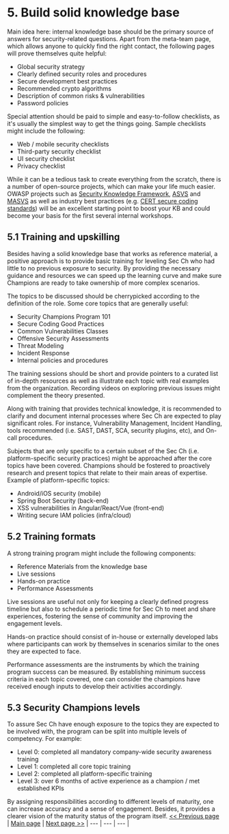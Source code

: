 # 5. Build solid knowledge base
Main idea here: internal knowledge base should be the primary source of answers
for security-related questions. Apart from the meta-team page, which allows anyone
to quickly find the right contact, the following pages will prove themselves quite
helpful:
- Global security strategy
- Clearly defined security roles and procedures
- Secure development best practices
- Recommended crypto algorithms
- Description of common risks & vulnerabilities
- Password policies

Special attention should be paid to simple and easy-to-follow checklists, as
it's usually the simplest way to get the things going. Sample checklists might
include the following:
- Web / mobile security checklists
- Third-party security checklist
- UI security checklist
- Privacy checklist

While it can be a tedious task to create everything from the scratch, there is a
number of open-source projects, which can make your life much easier. OWASP projects
such as [Security Knowledge Framework](https://www.securityknowledgeframework.org),
[ASVS](https://www.owasp.org/index.php/Category:OWASP_Application_Security_Verification_Standard_Project)
and [MASVS](https://github.com/OWASP/owasp-masvs) as well as industry best
practices (e.g. [CERT secure coding standards](https://www.securecoding.cert.org/confluence/display/seccode/SEI+CERT+Coding+Standards))
will be an excellent starting point to boost your KB and could become your basis
for the first several internal workshops.

## 5.1 Training and upskilling
Besides having a solid knowledge base that works as reference material, a positive approach is to provide basic training for leveling Sec Ch who had little to no previous exposure to security. By providing the necessary guidance and resources we can speed up the learning curve and make sure Champions are ready to take ownership of more complex scenarios.

The topics to be discussed should be cherrypicked according to the definition of the role. Some core topics that are generally useful:
- Security Champions Program 101
- Secure Coding Good Practices
- Common Vulnerabilities Classes
- Offensive Security Assessments
- Threat Modeling
- Incident Response
- Internal policies and procedures

The training sessions should be short and provide pointers to a curated list of in-depth resources as well as illustrate each topic with real examples from the organization. Recording videos on exploring previous issues might complement the theory presented.

Along with training that provides technical knowledge, it is recommended to clarify and document internal processes where Sec Ch are expected to play significant roles. For instance, Vulnerability Management, Incident Handling, tools recommended (i.e. SAST, DAST, SCA, security plugins, etc), and On-call procedures.

Subjects that are only specific to a certain subset of the Sec Ch (i.e. platform-specific security practices) might be approached after the core topics have been covered. Champions should be fostered to proactively research and present topics that relate to their main areas of expertise. Example of platform-specific topics:
- Android/iOS security (mobile)
- Spring Boot Security (back-end)
- XSS vulnerabilities in Angular/React/Vue (front-end)
- Writing secure IAM policies (infra/cloud)

## 5.2 Training formats
A strong training program might include the following components:
- Reference Materials from the knowledge base
- Live sessions
- Hands-on practice
- Performance Assessments

Live sessions are useful not only for keeping a clearly defined progress timeline but also to schedule a periodic time for Sec Ch to meet and share experiences, fostering the sense of community and improving the engagement levels.

Hands-on practice should consist of in-house or externally developed labs where participants can work by themselves in scenarios similar to the ones they are expected to face.

Performance assessments are the instruments by which the training program success can be measured. By establishing minimum success criteria in each topic covered, one can consider the champions have received enough inputs to develop their activities accordingly.

## 5.3 Security Champions levels
To assure Sec Ch have enough exposure to the topics they are expected to be involved with, the program can be split into multiple levels of competency. For example:

- Level 0: completed all mandatory company-wide security awareness training
- Level 1: completed all core topic training
- Level 2: completed all platform-specific training
- Level 3: over 6 months of active experience as a champion / met established KPIs

By assigning responsibilities according to different levels of maturity, one can increase accuracy and a sense of engagement. Besides, it provides a clearer vision of the maturity status of the program itself.
[<< Previous page](4.%20Set%20up%20communication%20channels.md) | [Main page](../README.md) | [Next page >>](6.%20Maintain%20interest.md)
| --- | --- | --- |
